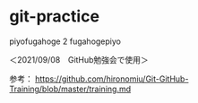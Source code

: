 # git-practice
piyofugahoge
2
fugahogepiyo


＜2021/09/08　GitHub勉強会で使用＞

参考：
https://github.com/hironomiu/Git-GitHub-Training/blob/master/training.md

